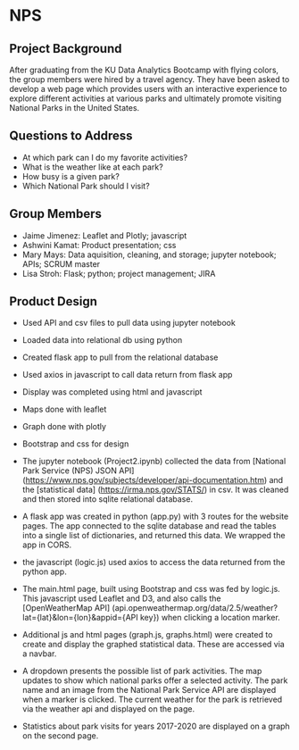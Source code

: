 # NPS
## Project Background
After graduating from the KU Data Analytics Bootcamp with flying colors, the group members were hired by a travel agency.
They have been asked  to develop a web page which provides users with an interactive experience to explore different activities at various parks and ultimately promote visiting National Parks in the United States. 


## Questions to Address
- At which park can I do my favorite activities?
- What is the weather like at each park?
- How busy is a given park?
- Which National Park should I visit?

## Group Members
- Jaime Jimenez: Leaflet and Plotly; javascript
- Ashwini Kamat: Product presentation; css
- Mary Mays: Data aquisition, cleaning,  and storage; jupyter notebook; APIs; SCRUM master
- Lisa Stroh: Flask; python; project management; JIRA

## Product Design
- Used API and csv files to pull data using jupyter notebook
- Loaded data into relational db using python
- Created flask app to pull from the relational database
- Used axios in javascript to call data return from flask app
- Display was completed using html and javascript
- Maps done with leaflet
- Graph done with plotly
- Bootstrap and css for design

- The jupyter notebook (Project2.ipynb) collected the data from  [National Park Service (NPS) JSON API] (https://www.nps.gov/subjects/developer/api-documentation.htm) and the [statistical data] (https://irma.nps.gov/STATS/) in csv. It was cleaned and then stored into sqlite relational database.
- A flask app was created in python (app.py)  with 3 routes for the website pages. The app connected to the sqlite database and read the tables into a single list of dictionaries, and returned this data. We wrapped the app in CORS.
- the javascript (logic.js) used axios to access the data returned from the python app. 
- The main.html page, built using Bootstrap and css was fed by logic.js. This javascript used Leaflet and D3, and also calls the [OpenWeatherMap API] (api.openweathermap.org/data/2.5/weather?lat={lat}&lon={lon}&appid={API key}) when clicking a location marker.
- Additional js and html pages (graph.js, graphs.html) were created to create and display the graphed statistical data. These are accessed via a navbar.
- A dropdown presents the possible list of park activities. The map updates to show which national parks offer a selected activity. The park name and an image from the National Park Service API are displayed when a marker is clicked. The current weather for the park is retrieved via the weather api and displayed on the page.


- Statistics about park visits for years 2017-2020 are displayed on a graph on the second page. 


